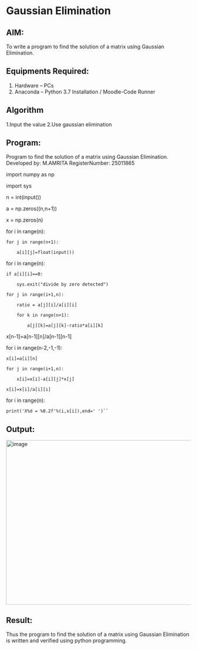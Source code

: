 # Gaussian Elimination

## AIM:
To write a program to find the solution of a matrix using Gaussian Elimination.

## Equipments Required:
1. Hardware – PCs
2. Anaconda – Python 3.7 Installation / Moodle-Code Runner

## Algorithm
1.Input the value
2.Use gaussian elimination  
 
## Program:

Program to find the solution of a matrix using Gaussian Elimination.
Developed by: M.AMRITA
RegisterNumber: 25011865

import numpy as np

import sys

n = int(input())

a = np.zeros((n,n+1))

x = np.zeros(n)

for i in range(n):

    for j in range(n+1):

        a[i][j]=float(input())

for i in range(n):

    if a[i][i]==0:

        sys.exit("divide by zero detected")

    for j in range(i+1,n):

        ratio = a[j][i]/a[i][i]

        for k in range(n+1):

            a[j][k]=a[j][k]-ratio*a[i][k]

x[n-1]=a[n-1][n]/a[n-1][n-1]

for i in range(n-2,-1,-1):

    x[i]=a[i][n]

    for j in range(i+1,n):

        x[i]=x[i]-a[i][j]*x[j]

    x[i]=x[i]/a[i][i]

for i in range(n):

    print('X%d = %0.2f'%(i,x[i]),end=' ')``

## Output:

<img width="757" height="448" alt="image" src="https://github.com/user-attachments/assets/8ce65aab-56bb-4400-8b35-7ac5e677cf73" />



## Result:

Thus the program to find the solution of a matrix using Gaussian Elimination is written and verified using python programming.

